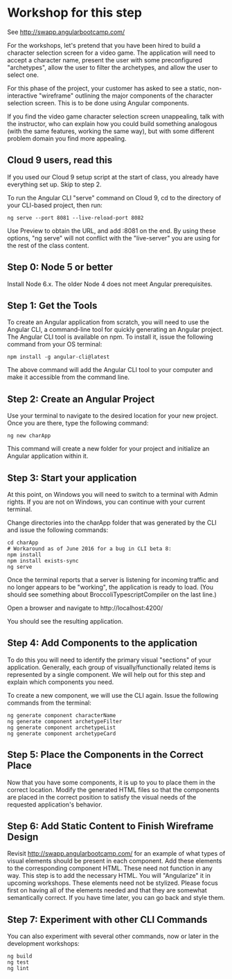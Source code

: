 # Workshop for this step

See http://swapp.angularbootcamp.com/

For the workshops, let's pretend that you have been hired to build a
character selection screen for a video game. The application will need
to accept a character name, present the user with some preconfigured
"archetypes", allow the user to filter the archetypes, and allow the
user to select one.

For this phase of the project, your customer has asked to see a
static, non-interactive "wireframe" outlining the major components of
the character selection screen. This is to be done using Angular
components.

If you find the video game character selection screen unappealing,
talk with the instructor, who can explain how you could build
something analogous (with the same features, working the same way),
but with some different problem domain you find more appealing.

## Cloud 9 users, read this

If you used our Cloud 9 setup script at the start of class, you already
have everything set up. Skip to step 2.

To run the Angular CLI "serve" command on Cloud 9, cd to the directory
of your CLI-based project, then run:

```
ng serve --port 8081 --live-reload-port 8082
```

Use Preview to obtain the URL, and add :8081 on the end. By using
these options, "ng serve" will not conflict with the "live-server" you
are using for the rest of the class content.

## Step 0: Node 5 or better

Install Node 6.x. The older Node 4 does not meet Angular
prerequisites.

## Step 1: Get the Tools

To create an Angular application from scratch, you will need to use
the Angular CLI, a command-line tool for quickly generating an Angular
project. The Angular CLI tool is available on npm. To install it,
issue the following command from your OS terminal:

```
npm install -g angular-cli@latest
```

The above command will add the Angular CLI tool to your computer and
make it accessible from the command line.

## Step 2: Create an Angular Project

Use your terminal to navigate to the desired location for your new
project. Once you are there, type the following command:

```
ng new charApp
```

This command will create a new folder for your project and initialize
an Angular application within it.

## Step 3: Start your application

At this point, on Windows you will need to switch to a terminal with
Admin rights. If you are not on Windows, you can continue with your
current terminal.

Change directories into the charApp folder that was generated by the
CLI and issue the following commands:

```
cd charApp
# Workaround as of June 2016 for a bug in CLI beta 8:
npm install
npm install exists-sync
ng serve
```

Once the terminal reports that a server is listening for incoming
traffic and no longer appears to be "working", the application is
ready to load. (You should see something about
BroccoliTypescriptCompiler on the last line.)

Open a browser and navigate to http://localhost:4200/

You should see the resulting application.

## Step 4: Add Components to the application

To do this you will need to identify the primary visual "sections" of
your application. Generally, each group of visually/functionally
related items is represented by a single component. We will help out
for this step and explain which components you need.

To create a new component, we will use the CLI again. Issue the
following commands from the terminal:

```
ng generate component characterName
ng generate component archetypeFilter
ng generate component archetypeList
ng generate component archetypeCard
```

## Step 5: Place the Components in the Correct Place

Now that you have some components, it is up to you to place them in
the correct location. Modify the generated HTML files so that the
components are placed in the correct position to satisfy the visual
needs of the requested application's behavior.

## Step 6: Add Static Content to Finish Wireframe Design

Revisit http://swapp.angularbootcamp.com/ for an example of what types
of visual elements should be present in each component. Add these
elements to the corresponding component HTML. These need not function
in any way. This step is to add the necessary HTML. You will
"Angularize" it in upcoming workshops. These elements need not be
stylized. Please focus first on having all of the elements needed and
that they are somewhat semantically correct. If you have time later,
you can go back and style them.

## Step 7: Experiment with other CLI Commands

You can also experiment with several other commands, now or
later in the development workshops:

```
ng build
ng test
ng lint
```
